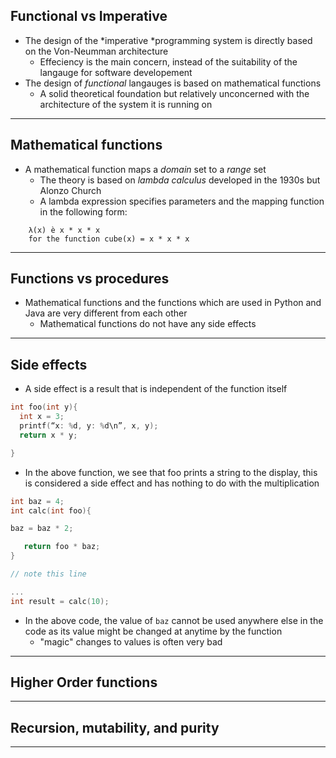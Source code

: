 ## Functional vs Imperative
- The design of the *imperative *programming system is directly based on the Von-Neumman architecture
	- Effeciency is the main concern, instead of the suitability of the langauge for software developement 
- The design of *functional* langauges is based on mathematical functions 
	- A solid theoretical foundation but relatively unconcerned with the architecture of the system it is running on 
---
## Mathematical functions 
- A mathematical function maps a *domain* set to a *range* set
	- The theory is based on *lambda calculus* developed in the 1930s but Alonzo Church 
	- A lambda expression specifies parameters and the mapping function in the following form: 
```lambda-calculus
	λ(x) è x * x * x  
	for the function cube(x) = x * x * x
```
---
## Functions vs procedures
- Mathematical functions and the functions which are used in Python and Java are very different from each other
	- Mathematical functions do not have any side effects 
---
## Side effects
- A side effect is a result that is independent of the function itself
```C 
int foo(int y){
  int x = 3;
  printf(“x: %d, y: %d\n”, x, y);
  return x * y;

}
```
- In the above function, we see that foo prints a string to the display, this is considered a side effect and has nothing to do with the multiplication 
```c
int baz = 4;
int calc(int foo){

baz = baz * 2;

   return foo * baz;
}

// note this line

...
int result = calc(10);
```
- In the above code, the value of `baz` cannot be used anywhere else in the code as its value might be changed at anytime by the function 
	- "magic" changes to values is often very bad
---
## Higher Order functions 
---
## Recursion, mutability, and purity
----
